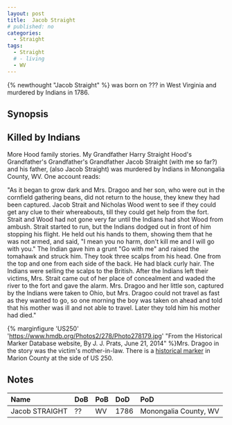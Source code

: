 ```yaml
---
layout: post
title:  Jacob Straight
# published: no
categories: 
  - Straight
tags:
  - Straight
  # - living
  - WV
---
```

{% newthought "Jacob Straight" %} was born on ??? in West Virginia and murdered by Indians in 1786.
<!--more-->

## Synopsis

## Killed by Indians
More Hood family stories. My Grandfather Harry Straight Hood's Grandfather's Grandfather's Grandfather Jacob Straight (with me so far?) and his father, (also Jacob Straight) was murdered by Indians in Monongalia County, WV. One account reads:

"As it began to grow dark and Mrs. Dragoo and her son, who were out in the cornfield gathering beans, did not return to the house, they knew they had been captured. Jacob Strait and Nicholas Wood went to see if they could get any clue to their whereabouts, till they could get help from the fort. Strait and Wood had not gone very far until the Indians had shot Wood from ambush. Strait started to run, but the Indians dodged out in front of him stopping his flight. He held out his hands to them, showing them that he was not armed, and said, "I mean you no harm, don't kill me and I will go with you." The Indian gave him a grunt "Go with me" and raised the tomahawk and struck him. They took three scalps from his head. One from the top and one from each side of the back. He had black curly hair. The Indians were selling the scalps to the British. After the Indians left their victims, Mrs. Strait came out of her place of concealment and waded the river to the fort and gave the alarm. Mrs. Dragoo and her little son, captured by the Indians were taken to Ohio, but Mrs. Dragoo could not travel as fast as they wanted to go, so one morning the boy was taken on ahead and told that his mother was ill and not able to travel. Later they told him his mother had died."

{% marginfigure 'US250' 'https://www.hmdb.org/Photos2/278/Photo278179.jpg' "From the Historical Marker Database website, By J. J. Prats, June 21, 2014" %}Mrs. Dragoo in the story was the victim's mother-in-law. There is a [historical marker](https://www.hmdb.org/m.asp?m=75089) in Marion County at the side of US 250.

## Notes

Name|DoB|PoB|DoD|PoD
:---|:--|:--|:--|:--
Jacob STRAIGHT|??|WV|1786|Monongalia County, WV
